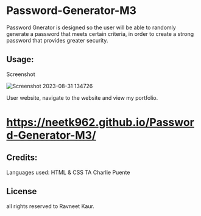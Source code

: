 # Password-Generator-M3

Password Gnerator is designed so the user will be able to randomly generate a password that meets certain criteria, in order to create a strong password that provides greater security. 







## Usage:
Screenshot 

![Screenshot 2023-08-31 134726](https://github.com/Neetk962/Password-Generator-M3/assets/131637944/061f203c-26b2-4d5b-9414-b80615308ab2)



User website, navigate to the website and view my portfolio. 
# https://neetk962.github.io/Password-Generator-M3/


## Credits:
Languages used: HTML & CSS
TA Charlie Puente 


## License 
all rights reserved to Ravneet Kaur.
